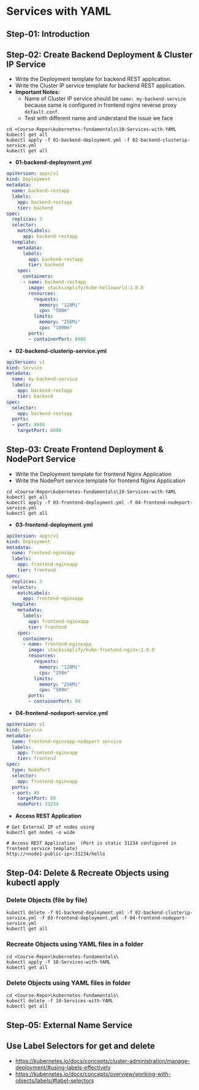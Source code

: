 # Services with YAML

## Step-01: Introduction

## Step-02: Create Backend Deployment & Cluster IP Service
- Write the Deployment template for backend REST application.
- Write the Cluster IP service template for backend REST application.
- **Important Notes:** 
  - Name of Cluster IP service should be `name: my-backend-service` because  same is configured in frontend nginx reverse proxy `default.conf`. 
  - Test with different name and understand the issue we face
```
cd <Course-Repo>\kubernetes-fundamentals\10-Services-with-YAML
kubectl get all
kubectl apply -f 01-backend-deployment.yml -f 02-backend-clusterip-service.yml
kubectl get all
```
- **01-backend-deployment.yml**
```yml
apiVersion: apps/v1
kind: Deployment
metadata:
  name: backend-restapp
  labels:
    app: backend-restapp
    tier: backend
spec:
  replicas: 3
  selector:
    matchLabels:
      app: backend-restapp
  template:
    metadata:
      labels:
        app: backend-restapp
        tier: backend
    spec:
      containers:
      - name: backend-restapp
        image: stacksimplify/kube-helloworld:1.0.0
        resources:
          requests:
            memory: "128Mi"
            cpu: "500m"
          limits:
            memory: "256Mi"
            cpu: "1000m"
        ports:
        - containerPort: 8080
```
- **02-backend-clusterip-service.yml**
```yml
apiVersion: v1
kind: Service
metadata:
  name: my-backend-service
  labels: 
    app: backend-restapp
    tier: backend
spec:
  selector:
    app: backend-restapp
  ports:
  - port: 8080
    targetPort: 8080
```

## Step-03: Create Frontend Deployment & NodePort Service
- Write the Deployment template for frontend Nginx Application
- Write the NodePort service template for frontend Nginx Application
```
cd <Course-Repo>\kubernetes-fundamentals\10-Services-with-YAML
kubectl get all
kubectl apply -f 03-frontend-deployment.yml -f 04-frontend-nodeport-service.yml
kubectl get all
```
- **03-frontend-deployment.yml**
```yml
apiVersion: apps/v1
kind: Deployment
metadata:
  name: frontend-nginxapp
  labels:
    app: frontend-nginxapp
    tier: frontend
spec:
  replicas: 3
  selector:
    matchLabels:
      app: frontend-nginxapp
  template:
    metadata:
      labels:
        app: frontend-nginxapp
        tier: frontend
    spec:
      containers:
      - name: frontend-nginxapp
        image: stacksimplify/kube-frontend-nginx:1.0.0
        resources:
          requests:
            memory: "128Mi"
            cpu: "250m"
          limits:
            memory: "256Mi"
            cpu: "500m"
        ports:
        - containerPort: 80
```
- **04-frontend-nodeport-service.yml**
```yml
apiVersion: v1
kind: Service
metadata:
  name: frontend-nginxapp-nodeport-service
  labels:
    app: frontend-nginxapp
    tier: frontend
spec:
  type: NodePort
  selector:
    app: frontend-nginxapp
  ports:
  - port: 80
    targetPort: 80
    nodePort: 31234
```
- **Access REST Application**
```
# Get External IP of nodes using
kubectl get nodes -o wide

# Access REST Application  (Port is static 31234 configured in frontend service template)
http://<node1-public-ip>:31234/hello
```

## Step-04: Delete & Recreate Objects using kubectl apply
### Delete Objects (file by file)
```
kubectl delete -f 01-backend-deployment.yml -f 02-backend-clusterip-service.yml -f 03-frontend-deployment.yml -f 04-frontend-nodeport-service.yml
kubectl get all
```
### Recreate Objects using YAML files in a folder
```
cd <Course-Repo>\kubernetes-fundamentals\
kubectl apply -f 10-Services-with-YAML
kubectl get all
```
### Delete Objects using YAML files in folder
```
cd <Course-Repo>\kubernetes-fundamentals\
kubectl delete -f 10-Services-with-YAML
kubectl get all
```

## Step-05: External Name Service

## Use Label Selectors for get and delete
- https://kubernetes.io/docs/concepts/cluster-administration/manage-deployment/#using-labels-effectively
- https://kubernetes.io/docs/concepts/overview/working-with-objects/labels/#label-selectors